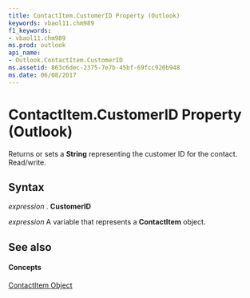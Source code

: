 ```yaml
---
title: ContactItem.CustomerID Property (Outlook)
keywords: vbaol11.chm989
f1_keywords:
- vbaol11.chm989
ms.prod: outlook
api_name:
- Outlook.ContactItem.CustomerID
ms.assetid: 863c6dec-2375-7e7b-45bf-69fcc920b948
ms.date: 06/08/2017
---
```



# ContactItem.CustomerID Property (Outlook)

Returns or sets a  **String** representing the customer ID for the contact. Read/write.


## Syntax

 _expression_ . **CustomerID**

 _expression_ A variable that represents a **ContactItem** object.


## See also


#### Concepts


[ContactItem Object](contactitem-object-outlook.md)


